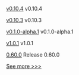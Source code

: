
[v0.10.4](https://github.com/hyperledger/aries-acapy-docs/releases/tag/v0.10.4) v0.10.4

[v0.10.3](https://github.com/hyperledger/aries-acapy-docs/releases/tag/v0.10.3) v0.10.3

[v0.1.0-alpha.1](https://github.com/hyperledger/firefly-perf-cli/releases/tag/v0.1.0-alpha.1) v0.1.0-alpha.1

[v1.0.1](https://github.com/hyperledger/firefly-sdk-nodejs/releases/tag/v1.0.1) v1.0.1

[0.60.0](https://github.com/hyperledger/aries-vcx/releases/tag/0.60.0) Release 0.60.0


[See more >>>](https://start-here.hyperledger.org/releases)
